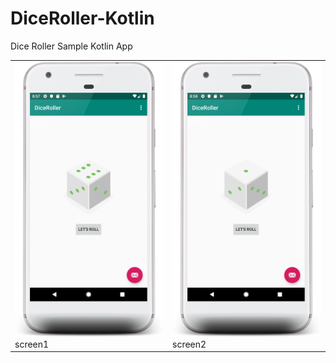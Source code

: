 # DiceRoller-Kotlin
Dice Roller Sample Kotlin App



<table><tbody><tr><td><img src="images/1.png">screen1</img></td><td><img src="images/2.png">screen2</img></td></tr></tbody></table>
